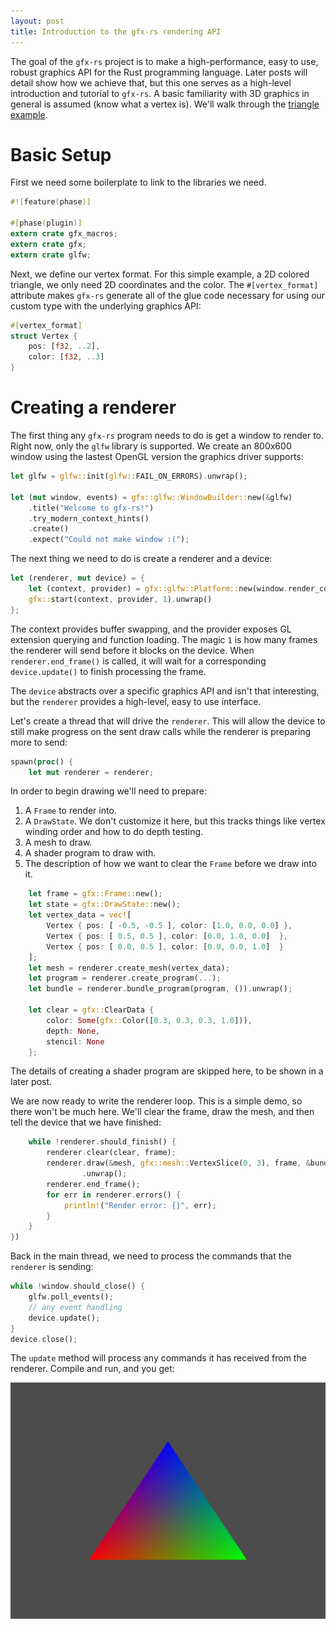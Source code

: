 ```yaml
---
layout: post
title: Introduction to the gfx-rs rendering API
---
```


The goal of the `gfx-rs` project is to make a high-performance, easy to use,
robust graphics API for the Rust programming language. Later posts will detail
show how we achieve that, but this one serves as a high-level introduction and
tutorial to `gfx-rs`. A basic familiarity with 3D graphics in general is
assumed (know what a vertex is). We'll walk through the [triangle
example](https://github.com/gfx-rs/gfx-rs/blob/master/src/examples/triangle/main.rs).

# Basic Setup

First we need some boilerplate to link to the libraries we need.

```rust
#![feature(phase)]

#[phase(plugin)]
extern crate gfx_macros;
extern crate gfx;
extern crate glfw;
```

Next, we define our vertex format. For this simple example, a 2D colored
triangle, we only need 2D coordinates and the color. The `#[vertex_format]`
attribute makes `gfx-rs` generate all of the glue code necessary for using our
custom type with the underlying graphics API:

```rust
#[vertex_format]
struct Vertex {
    pos: [f32, ..2],
    color: [f32, ..3]
}
```

# Creating a renderer

The first thing any `gfx-rs` program needs to do is get a window to render to.
Right now, only the `glfw` library is supported. We create an 800x600 window
using the lastest OpenGL version the graphics driver supports:

```rust
let glfw = glfw::init(glfw::FAIL_ON_ERRORS).unwrap();

let (mut window, events) = gfx::glfw::WindowBuilder::new(&glfw)
    .title("Welcome to gfx-rs!")
    .try_modern_context_hints()
    .create()
    .expect("Could not make window :(");
```

The next thing we need to do is create a renderer and a device:

```rust
let (renderer, mut device) = {
    let (context, provider) = gfx::glfw::Platform::new(window.render_context(), &glfw);
    gfx::start(context, provider, 1).unwrap()
};
```

The context provides buffer swapping, and the provider exposes GL extension
querying and function loading. The magic `1` is how many frames the renderer
will send before it blocks on the device. When `renderer.end_frame()` is
called, it will wait for a corresponding `device.update()` to finish
processing the frame.

The `device` abstracts over a specific graphics API and isn't that
interesting, but the `renderer` provides a high-level, easy to use interface.

Let's create a thread that will drive the `renderer`. This will allow the
device to still make progress on the sent draw calls while the renderer is
preparing more to send:

```rust
spawn(proc() {
    let mut renderer = renderer;
```

In order to begin drawing we'll need to prepare:

1. A `Frame` to render into.
2. A `DrawState`. We don't customize it here, but this tracks things like
   vertex winding order and how to do depth testing.
3. A mesh to draw.
4. A shader program to draw with.
5. The description of how we want to clear the `Frame` before we draw into it.

```rust
    let frame = gfx::Frame::new();
    let state = gfx::DrawState::new();
    let vertex_data = vec![
        Vertex { pos: [ -0.5, -0.5 ], color: [1.0, 0.0, 0.0] },
        Vertex { pos: [ 0.5, 0.5 ], color: [0.0, 1.0, 0.0]  },
        Vertex { pos: [ 0.0, 0.5 ], color: [0.0, 0.0, 1.0]  }
    ];
    let mesh = renderer.create_mesh(vertex_data);
    let program = renderer.create_program(...);
    let bundle = renderer.bundle_program(program, ()).unwrap();

    let clear = gfx::ClearData {
        color: Some(gfx::Color([0.3, 0.3, 0.3, 1.0])),
        depth: None,
        stencil: None
    };
```

The details of creating a shader program are skipped here, to be shown in a
later post.

We are now ready to write the renderer loop. This is a simple demo, so there
won't be much here. We'll clear the frame, draw the mesh, and then tell the
device that we have finished:

```rust
    while !renderer.should_finish() {
        renderer.clear(clear, frame);
        renderer.draw(&mesh, gfx::mesh::VertexSlice(0, 3), frame, &bundle, state)
                .unwrap();
        renderer.end_frame();
        for err in renderer.errors() {
            println!("Render error: {}", err);
        }
    }
})
```

Back in the main thread, we need to process the commands that the `renderer`
is sending:

```rust
while !window.should_close() {
    glfw.poll_events();
    // any event handling
    device.update();
}
device.close();
```

The `update` method will process any commands it has received from the
renderer. Compile and run, and you get:

![triangle example output](/img/triangle.png)
